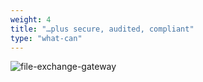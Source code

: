 ```yaml
---
weight: 4
title: "…plus secure, audited, compliant"
type: "what-can"
---
```


![file-exchange-gateway](/img/solutions/fluent/secure-audited.jpg)